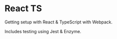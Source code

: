 # React TS

Getting setup with React & TypeScript with Webpack.

Includes testing using Jest & Enzyme.
